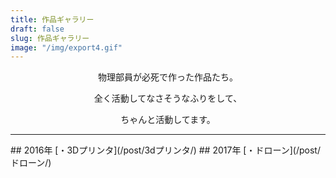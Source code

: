```yaml
---
title: 作品ギャラリー
draft: false
slug: 作品ギャラリー
image: "/img/export4.gif"
---
```

<div style="text-align: center;">
物理部員が必死で作った作品たち。

全く活動してなさそうなふりをして、

ちゃんと活動してます。
</div>
<hr/>
## 2016年
[・3Dプリンタ](/post/3dプリンタ/)  
## 2017年
[・ドローン](/post/ドローン/)
